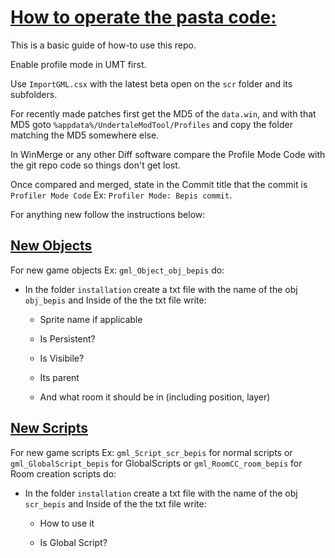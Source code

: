 # <u>How to operate the pasta code:</u>

This is a basic guide of how-to use this repo.

Enable profile mode in UMT first.

Use `ImportGML.csx` with the latest beta open on the `scr` folder and its subfolders.

For recently made patches first get the MD5 of the `data.win`, and with that MD5 goto `%appdata%/UndertaleModTool/Profiles` and copy the folder matching the MD5 somewhere else.

In WinMerge or any other Diff software compare the Profile Mode Code with the git repo code so things don't get lost.

Once compared and merged, state in the Commit title that the commit is `Profiler Mode Code` Ex: `Profiler Mode: Bepis commit`.


For anything new follow the instructions below:

## <u>New Objects</u>

For new game objects Ex: `gml_Object_obj_bepis` do:

* In the folder `installation` create a txt file with the name of the obj `obj_bepis` and Inside of the the txt file write:

  - Sprite name if applicable 
  
  - Is Persistent?
  
  - Is Visibile?
  
  - Its parent
  
  - And what room it should be in (including position, layer)

## <u>New Scripts</u>

For new game scripts Ex: `gml_Script_scr_bepis` for normal scripts or `gml_GlobalScript_bepis` for GlobalScripts or `gml_RoomCC_room_bepis` for Room creation scripts do:

* In the folder `installation` create a txt file with the name of the obj `scr_bepis` and Inside of the the txt file write:
  
  * How to use it
  
  * Is Global Script?
